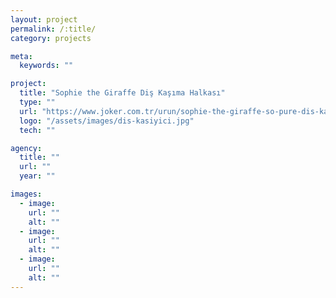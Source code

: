 ```yaml
---
layout: project
permalink: /:title/
category: projects

meta:
  keywords: ""

project:
  title: "Sophie the Giraffe Diş Kaşıma Halkası"
  type: ""
  url: "https://www.joker.com.tr/urun/sophie-the-giraffe-so-pure-dis-kasima-halkasi-3103"
  logo: "/assets/images/dis-kasiyici.jpg"
  tech: ""

agency:
  title: ""
  url: ""
  year: ""

images:
  - image:
    url: ""
    alt: ""
  - image:
    url: ""
    alt: ""
  - image:
    url: ""
    alt: ""
---
```

<p></p>
